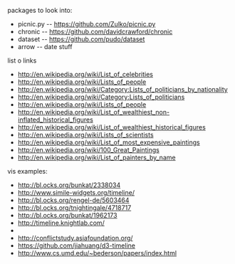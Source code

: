 


packages to look into:
* picnic.py -- https://github.com/Zulko/picnic.py
* chronic -- https://github.com/davidcrawford/chronic
* dataset -- https://github.com/pudo/dataset
* arrow -- date stuff


list o links
 *  http://en.wikipedia.org/wiki/List_of_celebrities
 *  http://en.wikipedia.org/wiki/Lists_of_people
 *  http://en.wikipedia.org/wiki/Category:Lists_of_politicians_by_nationality
 *  http://en.wikipedia.org/wiki/Category:Lists_of_politicians
 *  http://en.wikipedia.org/wiki/Lists_of_people
 *  http://en.wikipedia.org/wiki/List_of_wealthiest_non-inflated_historical_figures
 *  http://en.wikipedia.org/wiki/List_of_wealthiest_historical_figures
 *  http://en.wikipedia.org/wiki/Lists_of_scientists
 *  http://en.wikipedia.org/wiki/List_of_most_expensive_paintings
 *  http://en.wikipedia.org/wiki/100_Great_Paintings
 *  http://en.wikipedia.org/wiki/List_of_painters_by_name


vis examples:
 *  http://bl.ocks.org/bunkat/2338034
 *  http://www.simile-widgets.org/timeline/
 *  http://bl.ocks.org/rengel-de/5603464
 *  http://bl.ocks.org/tnightingale/4718717
 *  http://bl.ocks.org/bunkat/1962173
 *  http://timeline.knightlab.com/
 *  
 *  http://conflictstudy.asiafoundation.org/
 *  https://github.com/jiahuang/d3-timeline
 *  http://www.cs.umd.edu/~bederson/papers/index.html